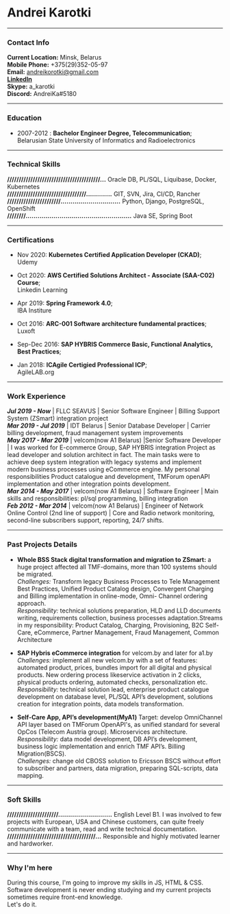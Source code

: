 # Andrei Karotki
---

### Contact Info
**Current Location:** Minsk, Belarus\
**Mobile Phone:** +375(29)352-05-97\
**Email:** [andreikorotki@gmail.com](mailto:andreikorotki@gmail.com)\
**[LinkedIn](https://www.linkedin.com/in/andrei-karotki-24226596/)**  
**Skype:** a_karotki\
**Discord:** AndreiKa#5180

---

### Education
* 2007-2012
:   **Bachelor Engineer Degree, Telecommunication**;  
    Belarusian State University of Informatics and Radioelectronics  

---

### Technical Skills
**////////////////////////////////////////...**     Oracle DB, PL/SQL, Liquibase, Docker, Kubernetes\
**//////////////////////////////////.............** GIT, SVN, Jira, CI/CD, Rancher\
**///////////////////////..............................** Python, Django, PostgreSQL, OpenShift\
**////////.....................................................** Java SE, Spring Boot

---

### Certifications

* Nov 2020:   **Kubernetes Certified Application Developer (CKAD)**;  
    Udemy  

* Oct 2020:   **AWS Certified Solutions Architect - Associate (SAA-C02) Course**;  
    Linkedin Learning  

* Apr 2019:   **Spring Framework 4.0**;  
    IBA Institure  

* Oct 2016:   **ARC-001 Software architecture fundamental practices**;   
    Luxoft  

* Sep-Dec 2016:   **SAP HYBRIS Commerce Basic, Functional Analytics, Best Practices**;   

* Jan 2018:   **ICAgile Certigied Professional ICP**;  
    AgileLAB.org  

---

### Work Experience
_**Jul 2019 - Now**_ | FLLC SEAVUS | Senior Software Engineer | Billing Support System (ZSmart) integration project\
_**Mar 2019 - Jul 2019**_ | IDT Belarus | Senior Database Developer | Carrier billing development, fraud management system improvements\
_**May 2017 - Mar 2019**_ | velcom(now A1 Belarus) |Senior Software Developer | I was worked for E-commerce Group, SAP HYBRIS integration Project as lead developer and solution architect in fact. The main tasks were to achieve deep system integration with legacy systems and implement modern business processes using eCommerce engine. My personal responsibilities Product catalogue and development, TMForum openAPI implementation and other integration points development.\
_**Mar 2014 - May 2017**_ | velcom(now A1 Belarus) | Software Engineer | Main skills and responsibilities: pl/sql programming, billing integration\
_**Feb 2012 - Mar 2014**_ | velcom(now A1 Belarus) | Engineer of Network Online Control (2nd line of support) | Core and Radio network monitoring, second-line subscribers support, reporting, 24/7 shifts.

---

### Past Projects Details
* **Whole BSS Stack digital transformation and migration to ZSmart:** a huge project affected all TMF-domains, more than 100 systems should be migrated.\
_Challenges:_ Transform legacy Business Processes to Tele Management Best Practices, Unified Product Catalog design, Convergent Charging and Billing implementation in online-mode, Omni- Channel ordering approach.\
_Responsibility:_ technical solutions preparation, HLD and LLD documents writing, requirements collection, business processes adaptation.Streams in my responsibility: Product Catalog, Charging, Provisioning, B2C Self-Care, eCommerce, Partner Management, Fraud Management, Common Architecture

* **SAP Hybris eCommerce integration** for velcom.by and later for a1.by\
_Challenges:_ implement all new velcom.by with a set of features: automated product, prices, bundles import for all digital and physical products. New ordering process likeservice activation in 2 clicks, physical products ordering, automated checks, personalization etc.\
_Responsibility:_ technical solution lead, enterprise product catalogue development on database level, PL/SQL API’s development, solutions creation for integration points, data models transformation.

* **Self-Care App, API’s development(MyA1)** Target: develop OmniChannel API layer based on TMForum OpenAPI's, as unified standard for several OpCos (Telecom Austria group). Microservices architecture.\
_Responsibility:_ data model development, DB API’s development, business logic implementation and enrich TMF API’s. Billing Migration(BSCS).\
_Challenges:_ change old CBOSS solution to Ericsson BSCS without effort to subscriber and partners, data migration, preparing SQL-scripts, data mapping.

---
### Soft Skills
**//////////////////////...........................**    English Level B1. I was involved to few projects with European, USA and Chinese customers, can quite freely communicate with a team, read and write technical documentation.  
**//////////////////////////////////////...** Responsible and highly motivated learner and hardworker.  

---

### Why I'm here
During this course, I'm going to improve my skills in JS, HTML & CSS. Software development is never ending studying and my current projects sometimes require front-end knowledge.  
Let's do it.